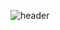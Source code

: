 ![header](https://capsule-render.vercel.app/api?type=waving&color=gradient&customColorList=14&height=250&section=header&text=Hello!%20👋I',m%20SeungJu&animation=scaleIn&fontSize=70&fontAlignY=38&desc=Thank%20you%20for%20visiting%20my%20GitHub!😁&descAlignY=57&descAlign=62)
